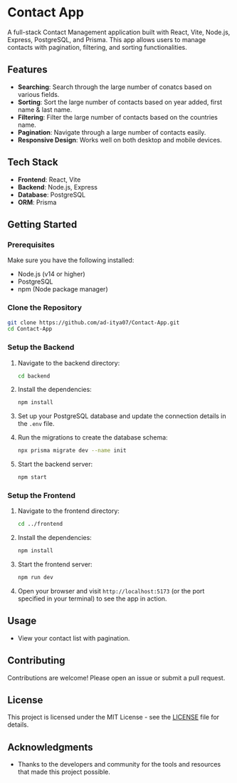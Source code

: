 # Contact App

A full-stack Contact Management application built with React, Vite, Node.js, Express, PostgreSQL, and Prisma. This app allows users to manage contacts with pagination, filtering, and sorting functionalities.

## Features

- **Searching**: Search through the large number of conatcs based on various fields.
- **Sorting**: Sort the large number of contacts based on year added, first name & last name.
- **Filtering**: Filter the large number of contacts based on the countries name.
- **Pagination**: Navigate through a large number of contacts easily.
- **Responsive Design**: Works well on both desktop and mobile devices.

## Tech Stack

- **Frontend**: React, Vite
- **Backend**: Node.js, Express
- **Database**: PostgreSQL
- **ORM**: Prisma

## Getting Started

### Prerequisites

Make sure you have the following installed:

- Node.js (v14 or higher)
- PostgreSQL
- npm (Node package manager)

### Clone the Repository

```bash
git clone https://github.com/ad-itya07/Contact-App.git
cd Contact-App
```

### Setup the Backend

1. Navigate to the backend directory:

   ```bash
   cd backend
   ```

2. Install the dependencies:

   ```bash
   npm install
   ```

3. Set up your PostgreSQL database and update the connection details in the `.env` file.

4. Run the migrations to create the database schema:

   ```bash
   npx prisma migrate dev --name init
   ```

5. Start the backend server:

   ```bash
   npm start
   ```

### Setup the Frontend

1. Navigate to the frontend directory:

   ```bash
   cd ../frontend
   ```

2. Install the dependencies:

   ```bash
   npm install
   ```

3. Start the frontend server:

   ```bash
   npm run dev
   ```

4. Open your browser and visit `http://localhost:5173` (or the port specified in your terminal) to see the app in action.

## Usage

- View your contact list with pagination.

## Contributing

Contributions are welcome! Please open an issue or submit a pull request.

## License

This project is licensed under the MIT License - see the [LICENSE](LICENSE) file for details.

## Acknowledgments

- Thanks to the developers and community for the tools and resources that made this project possible.
